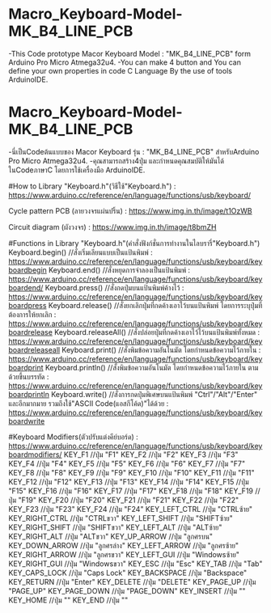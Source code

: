 # Macro_Keyboard-Model-MK_B4_LINE_PCB
-This Code prototype Macor Keyboard Model : "MK_B4_LINE_PCB" form Arduino Pro Micro Atmega32u4.
-You can make 4 button and You can define your own properties in code C Language By the use of tools ArduinoIDE.

# Macro_Keyboard-Model-MK_B4_LINE_PCB
-นี่เป็นCodeต้นแบบของ Macor Keyboard รุ่น : "MK_B4_LINE_PCB" สำหรับArduino Pro Micro Atmega32u4.
-คุณสามารถสร้าง4ปุ่ม และกำหนดคุณสมบัติให้มันได้ ในCodeภาษาC โดยการใช้เครื่องมือ ArduinoIDE.

#How to Library "Keyboard.h"(วิธีใช้"Keyboard.h") : https://www.arduino.cc/reference/en/language/functions/usb/keyboard/

Cycle pattern PCB (ลายวงจรแผ่นปริ้น) : https://www.img.in.th/image/t1OzWB

Circuit diagram (ผังวงจร) : https://www.img.in.th/image/t8bmZH

#Functions in Library "Keyboard.h"(คำสั่งฟังก์ชั่นการทำงานในไลบรารี่"Keyboard.h")
Keyboard.begin() //สั่งเริ่มเลียนแบบเป็นแป้นพิมพ์ : https://www.arduino.cc/reference/en/language/functions/usb/keyboard/keyboardbegin
Keyboard.end() //สั่งหยุดการจำลองเป็นแป้นพิมพ์ : https://www.arduino.cc/reference/en/language/functions/usb/keyboard/keyboardend/
Keyboard.press() //สั่งกดปุ่มบนแป้นพิมพ์ค้างไว้ : https://www.arduino.cc/reference/en/language/functions/usb/keyboard/keyboardpress
Keyboard.release() //สั่งยกเลิกปุ่มที่กดค้างเอาไว้บนแป้นพิมพ์ โดยการระบุปุ่มที่ต้องการให้ยกเลิก : https://www.arduino.cc/reference/en/language/functions/usb/keyboard/keyboardrelease
Keyboard.releaseAll() //สั่งปล่อยปุ่มที่กดค้างเอาไว้ไว้บนแป้นพิมพ์ทั้งหมด : https://www.arduino.cc/reference/en/language/functions/usb/keyboard/keyboardreleaseall
Keyboard.print() //สั่งพิมข้อความอันโนมัต โดยกำหนดข้อความไว้ภายใน : https://www.arduino.cc/reference/en/language/functions/usb/keyboard/keyboardprint
Keyboard.println() //สั้งพิมข้อความอันโนมัต โดยกำหนดข้อความไว้ภายใน ตามด้วยขึ้นบรรทัด : https://www.arduino.cc/reference/en/language/functions/usb/keyboard/keyboardprintln
Keyboard.write() //สั่งการกดปุ่มพิเศษบนแป้นพิมพ์ "Ctrl"/"Alt"/"Enter" และอีกมากมาย รวมถึงใช้"ASCII Code(แอสกีโค้ด)"ได้ด้วย : https://www.arduino.cc/reference/en/language/functions/usb/keyboard/keyboardwrite

#Keyboard Modifiers(ตัวปรับแต่งคีย์บอร์ด) : https://www.arduino.cc/reference/en/language/functions/usb/keyboard/keyboardmodifiers/
KEY_F1 //ปุ่ม "F1"
KEY_F2 //ปุ่ม "F2"
KEY_F3 //ปุ่ม "F3"
KEY_F4 //ปุ่ม "F4"
KEY_F5 //ปุ่ม "F5"
KEY_F6 //ปุ่ม "F6"
KEY_F7 //ปุ่ม "F7"
KEY_F8 //ปุ่ม "F8"
KEY_F9 //ปุ่ม "F9"
KEY_F10 //ปุ่ม "F10"
KEY_F11 //ปุ่ม "F11"
KEY_F12 //ปุ่ม "F12"
KEY_F13 //ปุ่ม "F13"
KEY_F14 //ปุ่ม "F14"
KEY_F15 //ปุ่ม "F15"
KEY_F16 //ปุ่ม "F16"
KEY_F17 //ปุ่ม "F17"
KEY_F18 //ปุ่ม "F18"
KEY_F19 //ปุ่ม "F19"
KEY_F20 //ปุ่ม "F20"
KEY_F21 //ปุ่ม "F21"
KEY_F22 //ปุ่ม "F22"
KEY_F23 //ปุ่ม "F23"
KEY_F24 //ปุ่ม "F24"
KEY_LEFT_CTRL //ปุ่ม "CTRLซ้าย"
KEY_RIGHT_CTRL //ปุ่ม "CTRLขวา"
KEY_LEFT_SHIFT //ปุ่ม "SHIFTซ้าย"
KEY_RIGHT_SHIFT //ปุ่ม "SHIFTขวา"
KEY_LEFT_ALT //ปุ่ม "ALTซ้าย"
KEY_RIGHT_ALT //ปุ่ม "ALTขวา"
KEY_UP_ARROW //ปุ่ม "ลูกศรบน"
KEY_DOWN_ARROW //ปุ่ม "ลูกศรล่าง"
KEY_LEFT_ARROW //ปุ่ม "ลูกศรซ้าย"
KEY_RIGHT_ARROW //ปุ่ม "ลูกศรขวา"
KEY_LEFT_GUI //ปุ่ม "Windowsซ้าย"
KEY_RIGHT_GUI //ปุ่ม "Windowsขวา"
KEY_ESC //ปุ่ม "Esc"
KEY_TAB //ปุ่ม "Tab"
KEY_CAPS_LOCK //ปุ่ม "Caps Lock"
KEY_BACKSPACE //ปุ่ม "Backspace"
KEY_RETURN //ปุ่ม "Enter"
KEY_DELETE //ปุ่ม "DELETE"
KEY_PAGE_UP //ปุ่ม "PAGE_UP"
KEY_PAGE_DOWN //ปุ่ม "PAGE_DOWN"
KEY_INSERT //ปุ่ม ""
KEY_HOME //ปุ่ม ""
KEY_END //ปุ่ม ""
